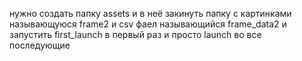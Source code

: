 нужно создать папку assets и в неё закинуть папку с картинками называющуюся frame2 и csv фаел называющийся frame_data2 и запустить first_launch в первый раз и просто launch во все последующие
